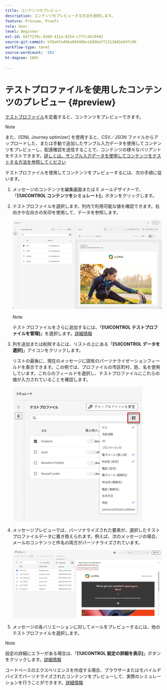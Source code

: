 ```yaml
---
title: コンテンツのプレビュー
description: コンテンツをプレビューする方法を説明します。
feature: Preview, Proofs
role: User
level: Beginner
exl-id: 6477270c-0309-411a-8254-c7ffc4419492
source-git-commit: bf0a6fa496a08348be16896a7f2313882eb97c06
workflow-type: tm+mt
source-wordcount: '261'
ht-degree: 100%

---
```


# テストプロファイルを使用したコンテンツのプレビュー {#preview}

<!--## Preview your content {#preview-content}-->

[テストプロファイル](test-profiles.md)を定義すると、コンテンツをプレビューできます。

>[!NOTE]
>
>また、[!DNL Journey optimizer] を使用すると、CSV／JSON ファイルからアップロードした、または手動で追加したサンプル入力データを使用してコンテンツをプレビューし、配達確認を送信することで、コンテンツの様々なバリアントをテストできます。[詳しくは、サンプル入力データを使用してコンテンツをテストする方法を参照してください](../test-approve/simulate-sample-input.md)

テストプロファイルを使用してコンテンツをプレビューするには、次の手順に従います。

1. メッセージのコンテンツを編集画面または E メールデザイナーで、「**[!UICONTROL コンテンツをシミュレート]**」ボタンをクリックします。

1. テストプロファイルを選択します。列内で利用可能な値を確認できます。右向きや左向きの矢印を使用して、データを参照します。

   ![](../email/assets/preview-select-profile.png)

   >[!NOTE]
   >
   >テストプロファイルをさらに追加するには、「**[!UICONTROL テストプロファイルを管理]**」を選択します。[詳細情報](test-profiles.md)

1. 列を追加または削除するには、リストの上にある「**[!UICONTROL データを選択]**」アイコンをクリックします。

   リストの最後に、現在のメッセージに固有のパーソナライゼーションフィールドを表示できます。この例では、プロファイルの市区町村、姓、名を使用しています。これらのフィールドを選択し、テストプロファイルにこれらの値が入力されていることを確認します。

   ![](../email/assets/preview-select-data.png)

1. メッセージプレビューでは、パーソナライズされた要素が、選択したテストプロファイルデータに置き換えられます。例えば、次のメッセージの場合、メールのコンテンツと件名の両方がパーソナライズされています。

   ![](../email/assets/preview-test-profile.png)

1. メッセージの各バリエーションに対してメールをプレビューするには、他のテストプロファイルを選択します。

>[!NOTE]
>
>設定の詳細にエラーがある場合は、「**[!UICONTROL 設定の詳細を表示]**」ボタンをクリックします。[詳細情報](../email/surface-personalization.md#check-configuration)

コードベースのエクスペリエンスを作成する場合、ブラウザーまたはモバイルデバイスでパーソナライズされたコンテンツをプレビューして、実際のシミュレーションを行うことができます。[詳細情報](../code-based/test-code-based.md#preview-on-device)

